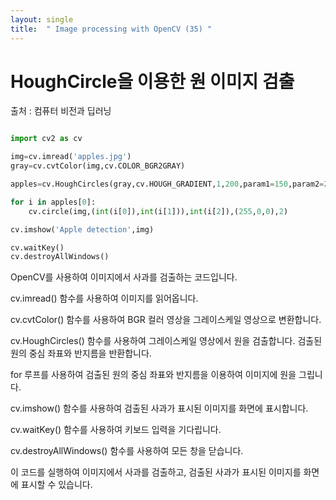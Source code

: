 ```yaml
---
layout: single
title:  " Image processing with OpenCV (35) "
---
```



# HoughCircle을 이용한 원 이미지 검출

출처 : 컴퓨터 비전과 딥러닝

```python

import cv2 as cv 

img=cv.imread('apples.jpg')
gray=cv.cvtColor(img,cv.COLOR_BGR2GRAY)

apples=cv.HoughCircles(gray,cv.HOUGH_GRADIENT,1,200,param1=150,param2=20,minRadius=50,maxRadius=120)

for i in apples[0]: 
    cv.circle(img,(int(i[0]),int(i[1])),int(i[2]),(255,0,0),2)

cv.imshow('Apple detection',img)  

cv.waitKey()
cv.destroyAllWindows()

```


OpenCV를 사용하여 이미지에서 사과를 검출하는 코드입니다.



cv.imread() 함수를 사용하여 이미지를 읽어옵니다.

cv.cvtColor() 함수를 사용하여 BGR 컬러 영상을 그레이스케일 영상으로 변환합니다.

cv.HoughCircles() 함수를 사용하여 그레이스케일 영상에서 원을 검출합니다. 검출된 원의 중심 좌표와 반지름을 반환합니다.

for 루프를 사용하여 검출된 원의 중심 좌표와 반지름을 이용하여 이미지에 원을 그립니다.

cv.imshow() 함수를 사용하여 검출된 사과가 표시된 이미지를 화면에 표시합니다.

cv.waitKey() 함수를 사용하여 키보드 입력을 기다립니다.

cv.destroyAllWindows() 함수를 사용하여 모든 창을 닫습니다.


이 코드를 실행하여 이미지에서 사과를 검출하고, 검출된 사과가 표시된 이미지를 화면에 표시할 수 있습니다.
